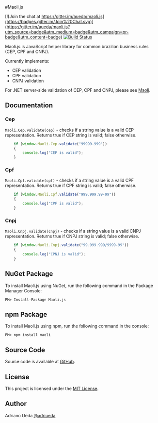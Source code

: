 #Maoli.js

[![Join the chat at https://gitter.im/aueda/maoli.js](https://badges.gitter.im/Join%20Chat.svg)](https://gitter.im/aueda/maoli.js?utm_source=badge&utm_medium=badge&utm_campaign=pr-badge&utm_content=badge)
[![Build Status](https://travis-ci.org/aueda/maoli.js.svg?branch=master)](https://travis-ci.org/aueda/maoli.js/)


Maoli.js is JavaScript helper library for common brazilian business rules (CEP, CPF and CNPJ).

Currently implements:

* CEP validation
* CPF validation
* CNPJ validation

For .NET server-side validation of CEP, CPF and CNPJ, please see [Maoli](https://github.com/aueda/maoli/).

## Documentation

### Cep

``Maoli.Cep.validate(cep)`` - checks if a string value is a valid CEP representation. Returns true if CEP string is valid; false otherwise.

```JavaScript
	if (window.Maoli.Cep.validate("99999-999"))
	{
	    console.log("CEP is valid");
	}
```

### Cpf

``Maoli.Cpf.validate(cpf)`` - checks if a string value is a valid CPF representation. Returns true if CPF string is valid; false otherwise.

```JavaScript
	if (window.Maoli.Cpf.validate("999.999.99-99"))
	{
	    console.log("CPF is valid");
	}
```

### Cnpj

``Maoli.Cnpj.validate(cnpj)`` - checks if a string value is a valid CNPJ representation. Returns true if CNPJ string is valid; false otherwise.

```JavaScript
	if (window.Maoli.Cnpj.validate("99.999.999/9999-99"))
	{
	    console.log("CPNJ is valid");
	}
```

## NuGet Package

To install Maoli.js using NuGet, run the following command in the Package Manager Console:

```
PM> Install-Package Maoli.js
```

## npm Package

To install Maoli.js using npm, run the following command in the console:

```
PM> npm install maoli
```

## Source Code

Source code is available at [GitHub](https://github.com/aueda/maoli.js/).

## License

This project is licensed under the [MIT License](http://opensource.org/licenses/MIT).

## Author

Adriano Ueda [@adriueda](https://twitter.com/adriueda)